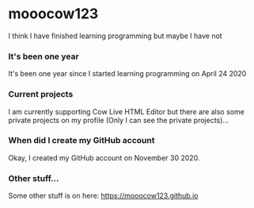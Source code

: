 # mooocow123

I think I have finished learning programming but maybe I have not

### It's been one year
It's been one year since I started learning programming on April 24 2020

### Current projects
I am currently supporting Cow Live HTML Editor but there are also some private projects on my profile (Only I can see the private projects)...

### When did I create my GitHub account
Okay, I created my GitHub account on November 30 2020.

### Other stuff...
Some other stuff is on here: https://mooocow123.github.io
